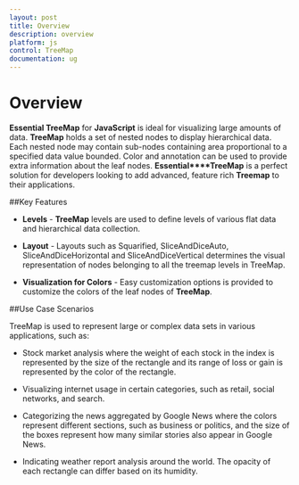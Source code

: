 ```yaml
---
layout: post
title: Overview
description: overview
platform: js
control: TreeMap
documentation: ug
---
```


# Overview

**Essential TreeMap** for **JavaScript** is ideal for visualizing large amounts of data. **TreeMap** holds a set of nested nodes to display hierarchical data. Each nested node may contain sub-nodes containing area proportional to a specified data value bounded. Color and annotation can be used to provide extra information about the leaf nodes. **Essential****TreeMap** is a perfect solution for developers looking to add advanced, feature rich **Treemap** to their applications.

##Key Features

* **Levels**  - **TreeMap** levels are used to define levels of various flat data and hierarchical data collection.

* **Layout** - Layouts such as Squarified, SliceAndDiceAuto, SliceAndDiceHorizontal and SliceAndDiceVertical determines the visual representation of nodes belonging to all the treemap levels in TreeMap.

* **Visualization for Colors** - Easy customization options is provided to customize the colors of the leaf nodes of **TreeMap**.

##Use Case Scenarios

TreeMap is used to represent large or complex data sets in various applications, such as:

* Stock market analysis where the weight of each stock in the index is represented by the size of the rectangle and its range of loss or gain is represented by the color of the rectangle.

* Visualizing internet usage in certain categories, such as retail, social networks, and search.

* Categorizing the news aggregated by Google News where the colors represent different sections, such as business or politics, and the size of the boxes represent how many similar stories also appear in Google News.

* Indicating weather report analysis around the world. The opacity of each rectangle can differ based on its humidity.



